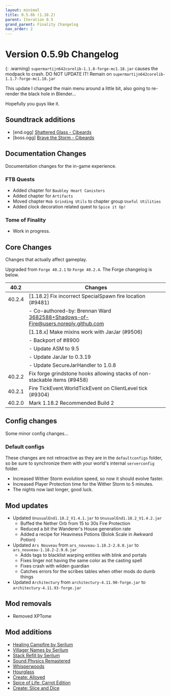 ```yaml
---
layout: minimal
title: 0.5.8b (1.18.2)
parent: Iteration 0.5
grand_parent: Finality Changelog
nav_order: 2
---
```

# Version 0.5.9b Changelog

{: .warning}
`supermartijn642corelib-1.1.8-forge-mc1.18.jar` causes the modpack to crash. DO NOT UPDATE IT! Remain on `supermartijn642corelib-1.1.7-forge-mc1.18.jar`

This update I changed the main menu around a little bit, also going to re-render the black hole in Blender...

Hopefully you guys like it.

## Soundtrack additions
* [end.ogg] [Shattered Glass - Cjbeards](https://youtu.be/rjumdHtHU5U)
* [boss.ogg] [Brave the Storm - Cjbeards](https://youtu.be/dGmLKmxvJ0I)

## Documentation Changes
Documentation changes for the in-game experience.

### FTB Quests
* Added chapter for `Baubley Heart Canisters`
* Added chapter for `Artifacts`
* Moved chapter `Mob Grinding Utils` to chapter group `Useful Utilities`
* Added clock decoration related quest to `Spice it Up!` 

### Tome of Finality
* Work in progress.

## Core Changes
Changes that actually affect gameplay.

Upgraded from `Forge 40.2.1` to `Forge 40.2.4`. The Forge changelog is below.

| 40.2 | Changes |
| ------ | ------- | 
| 40.2.4 | [1.18.2] Fix incorrect SpecialSpawn fire location (#9481) |
|  | - Co-authored-by: Brennan Ward <3682588+Shadows-of-Fire@users.noreply.github.com> |
| | [1.18.x] Make mixins work with JarJar (#9506) |
| | - Backport of #8900 |
| | - Update ASM to 9.5 |
| | - Update JarJar to 0.3.19 |
| | - Update SecureJarHandler to 1.0.8 |
| 40.2.2 | Fix forge grindstone hooks allowing stacks of non-stackable items (#9458) |
| 40.2.1 | Fire TickEvent.WorldTickEvent on ClientLevel tick (#9304) |
| 40.2.0 | Mark 1.18.2 Recommended Build 2 |

## Config changes
Some minor config changes...

### Default configs 
These changes are not retroactive as they are in the `defaultconfigs` folder, so be sure to synchronize them with your world's internal `serverconfig` folder.
* Increased Wither Storm evolution speed, so now it should evolve faster.
* Increased Player Protection time for the Wither Storm to 5 minutes. 
* The nights now last longer, good luck.

## Mod updates
* Updated `UnusualEnd1.18.2_V1.4.1.jar` to `UnusualEnd1.18.2_V1.4.2.jar`
  - Buffed the Nether Orb from 15 to 30s Fire Protection
  - Reduced a bit the Wanderer's House generation rate
  - Added a recipe for Heaviness Potions (Bolok Scale in Awkward Potion)
* Updated `Ars Nouveau` from `ars_nouveau-1.18.2-2.8.0.jar` to `ars_nouveau-1.18.2-2.9.0.jar`
  - Adds tags to blacklist warping entities with blink and portals
  - Fixes linger not having the same color as the casting spell
  - Fixes crash with wilden guardian
  - Catches errors for the scribes tables when other mods do dumb things
* Updated `Architectury` from `architectury-4.11.90-forge.jar` to `architectury-4.11.93-forge.jar`

## Mod removals
* Removed XPTome

## Mod additions
* [Healing Campfire by Serilum](https://www.curseforge.com/minecraft/mc-mods/healing-campfire)
* [Villager Names by Serilum](https://www.curseforge.com/minecraft/mc-mods/villager-names)
* [Stack Refill by Serilum](https://www.curseforge.com/minecraft/mc-mods/stack-refill)
* [Sound Physics Remastered](https://www.curseforge.com/minecraft/mc-mods/sound-physics-remastered)
* [Whisperwoods](https://www.curseforge.com/minecraft/mc-mods/whisperwoods)
* [Hourglass](https://www.curseforge.com/minecraft/mc-mods/hourglass)
* [Create: Alloyed](https://www.curseforge.com/minecraft/mc-mods/create-alloyed)
* [Spice of Life: Carrot Edition](https://www.curseforge.com/minecraft/mc-mods/spice-of-life-carrot-edition)
* [Create: Slice and Dice](https://www.curseforge.com/minecraft/mc-mods/slice-and-dice)

